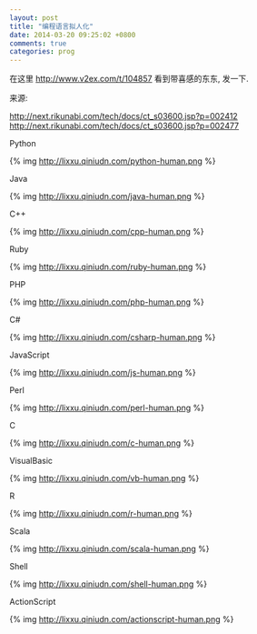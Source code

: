```yaml
---
layout: post
title: "编程语言拟人化"
date: 2014-03-20 09:25:02 +0800
comments: true
categories: prog
---
```

在这里 <http://www.v2ex.com/t/104857> 看到带喜感的东东, 发一下.

来源:

<http://next.rikunabi.com/tech/docs/ct_s03600.jsp?p=002412>
<http://next.rikunabi.com/tech/docs/ct_s03600.jsp?p=002477>

Python


{% img http://lixxu.qiniudn.com/python-human.png %}
<!--more-->
Java


{% img http://lixxu.qiniudn.com/java-human.png %}

C++


{% img http://lixxu.qiniudn.com/cpp-human.png %}

Ruby


{% img http://lixxu.qiniudn.com/ruby-human.png %}

PHP


{% img http://lixxu.qiniudn.com/php-human.png %}

C#


{% img http://lixxu.qiniudn.com/csharp-human.png %}

JavaScript


{% img http://lixxu.qiniudn.com/js-human.png %}

Perl


{% img http://lixxu.qiniudn.com/perl-human.png %}

C


{% img http://lixxu.qiniudn.com/c-human.png %}

VisualBasic


{% img http://lixxu.qiniudn.com/vb-human.png %}

R


{% img http://lixxu.qiniudn.com/r-human.png %}

Scala


{% img http://lixxu.qiniudn.com/scala-human.png %}

Shell


{% img http://lixxu.qiniudn.com/shell-human.png %}

ActionScript


{% img http://lixxu.qiniudn.com/actionscript-human.png %}
<!--more-->
